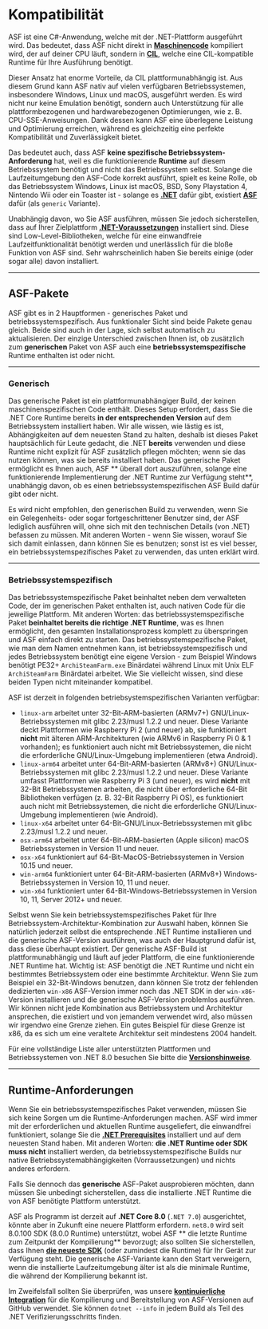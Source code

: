 # Kompatibilität

ASF ist eine C#-Anwendung, welche mit der .NET-Plattform ausgeführt wird. Das bedeutet, dass ASF nicht direkt in **[Maschinencode](https://de.wikipedia.org/wiki/Machine_code)** kompiliert wird, der auf deiner CPU läuft, sondern in **[CIL](https://de.wikipedia.org/wiki/Common_Intermediate_Language)**, welche eine CIL-kompatible Runtime für Ihre Ausführung benötigt.

Dieser Ansatz hat enorme Vorteile, da CIL plattformunabhängig ist. Aus diesem Grund kann ASF nativ auf vielen verfügbaren Betriebssystemen, insbesondere Windows, Linux und macOS, ausgeführt werden. Es wird nicht nur keine Emulation benötigt, sondern auch Unterstützung für alle plattformbezogenen und hardwarebezogenen Optimierungen, wie z. B. CPU-SSE-Anweisungen. Dank dessen kann ASF eine überlegene Leistung und Optimierung erreichen, während es gleichzeitig eine perfekte Kompatibilität und Zuverlässigkeit bietet.

Das bedeutet auch, dass ASF **keine spezifische Betriebssystem-Anforderung** hat, weil es die funktionierende **Runtime** auf diesem Betriebssystem benötigt und nicht das Betriebssystem selbst. Solange die Laufzeitumgebung den ASF-Code korrekt ausführt, spielt es keine Rolle, ob das Betriebssystem Windows, Linux ist macOS, BSD, Sony Playstation 4, Nintendo Wii oder ein Toaster ist - solange es **[.NET](https://dotnet.microsoft.com/download/dotnet)** dafür gibt, existiert **[ASF](https://github.com/JustArchiNET/ArchiSteamFarm/releases/latest)** dafür (als `generic` Variante).

Unabhängig davon, wo Sie ASF ausführen, müssen Sie jedoch sicherstellen, dass auf Ihrer Zielplattform **[.NET-Voraussetzungen](https://github.com/dotnet/core/blob/main/Documentation/prereqs.md)** installiert sind. Diese sind Low-Level-Bibliotheken, welche für eine einwandfreie Laufzeitfunktionalität benötigt werden und unerlässlich für die bloße Funktion von ASF sind. Sehr wahrscheinlich haben Sie bereits einige (oder sogar alle) davon installiert.

---

## ASF-Pakete

ASF gibt es in 2 Hauptformen - generisches Paket und betriebssystemspezifisch. Aus funktionaler Sicht sind beide Pakete genau gleich. Beide sind auch in der Lage, sich selbst automatisch zu aktualisieren. Der einzige Unterschied zwischen Ihnen ist, ob zusätzlich zum **generischen** Paket von ASF auch eine **betriebssystemspezifische** Runtime enthalten ist oder nicht.

---

### Generisch

Das generische Paket ist ein plattformunabhängiger Build, der keinen maschinenspezifischen Code enthält. Dieses Setup erfordert, dass Sie die .NET Core Runtime bereits **in der entsprechenden Version** auf dem Betriebssystem installiert haben. Wir alle wissen, wie lästig es ist, Abhängigkeiten auf dem neuesten Stand zu halten, deshalb ist dieses Paket hauptsächlich für Leute gedacht, die .NET **bereits** verwenden und diese Runtime nicht explizit für ASF zusätzlich pflegen möchten; wenn sie das nutzen können, was sie bereits installiert haben. Das generische Paket ermöglicht es Ihnen auch, ASF ** überall dort auszuführen, solange eine funktionierende Implementierung der .NET Runtime zur Verfügung steht**, unabhängig davon, ob es einen betriebssystemspezifischen ASF Build dafür gibt oder nicht.

Es wird nicht empfohlen, den generischen Build zu verwenden, wenn Sie ein Gelegenheits- oder sogar fortgeschrittener Benutzer sind, der ASF lediglich ausführen will, ohne sich mit den technischen Details (von .NET) befassen zu müssen. Mit anderen Worten - wenn Sie wissen, worauf Sie sich damit einlassen, dann können Sie es benutzen; sonst ist es viel besser, ein betriebssystemspezifisches Paket zu verwenden, das unten erklärt wird.

---

### Betriebssystemspezifisch

Das betriebssystemspezifische Paket beinhaltet neben dem verwalteten Code, der im generischen Paket enthalten ist, auch nativen Code für die jeweilige Plattform. Mit anderen Worten: das betriebssystemspezifische Paket **beinhaltet bereits die richtige .NET Runtime**, was es Ihnen ermöglicht, den gesamten Installationsprozess komplett zu überspringen und ASF einfach direkt zu starten. Das betriebssystemspezifische Paket, wie man dem Namen entnehmen kann, ist betriebssystemspezifisch und jedes Betriebssystem benötigt eine eigene Version - zum Beispiel Windows benötigt PE32+ `ArchiSteamFarm.exe` Binärdatei während Linux mit Unix ELF `ArchiSteamFarm` Binärdatei arbeitet. Wie Sie vielleicht wissen, sind diese beiden Typen nicht miteinander kompatibel.

ASF ist derzeit in folgenden betriebsystemspezifischen Varianten verfügbar:

- `linux-arm` arbeitet unter 32-Bit-ARM-basierten (ARMv7+) GNU/Linux-Betriebssystemen mit glibc 2.23/musl 1.2.2 und neuer. Diese Variante deckt Plattformen wie Raspberry Pi 2 (und neuer) ab, sie funktioniert **nicht** mit älteren ARM-Architekturen (wie ARMv6 in Raspberry Pi 0 & 1 vorhanden); es funktioniert auch nicht mit Betriebssystemen, die nicht die erforderliche GNU/Linux-Umgebung implementieren (etwa Android).
- `linux-arm64` arbeitet unter 64-Bit-ARM-basierten (ARMv8+) GNU/Linux-Betriebssystemen mit glibc 2.23/musl 1.2.2 und neuer. Diese Variante umfasst Plattformen wie Raspberry Pi 3 (und neuer), es wird **nicht** mit 32-Bit Betriebssystemen arbeiten, die nicht über erforderliche 64-Bit Bibliotheken verfügen (z. B. 32-Bit Raspberry Pi OS), es funktioniert auch nicht mit Betriebssystemen, die nicht die erforderliche GNU/Linux-Umgebung implementieren (wie Android).
- `linux-x64` arbeitet unter 64-Bit-GNU/Linux-Betriebssystemen mit glibc 2.23/musl 1.2.2 und neuer.
- `osx-arm64` arbeitet unter 64-Bit-ARM-basierten (Apple silicon) macOS Betriebssystemen in Version 11 und neuer.
- `osx-x64` funktioniert auf 64-Bit-MacOS-Betriebssystemen in Version 10.15 und neuer.
- `win-arm64` funktioniert unter 64-Bit-ARM-basierten (ARMv8+) Windows-Betriebssystemen in Version 10, 11 und neuer.
- `win-x64` funktioniert unter 64-Bit-Windows-Betriebssystemen in Version 10, 11, Server 2012+ und neuer.

Selbst wenn Sie kein betriebssystemspezifisches Paket für Ihre Betriebssystem-Architektur-Kombination zur Auswahl haben, können Sie natürlich jederzeit selbst die entsprechende .NET Runtime installieren und die generische ASF-Version ausführen, was auch der Hauptgrund dafür ist, dass diese überhaupt existiert. Der generische ASF-Build ist plattformunabhängig und läuft auf jeder Plattform, die eine funktionierende .NET Runtime hat. Wichtig ist: ASF benötigt die .NET Runtime und nicht ein bestimmtes Betriebssystem oder eine bestimmte Architektur. Wenn Sie zum Beispiel ein 32-Bit-Windows benutzen, dann können Sie trotz der fehlenden dedizierten `win-x86` ASF-Version immer noch das .NET SDK in der `win-x86`-Version installieren und die generische ASF-Version problemlos ausführen. Wir können nicht jede Kombination aus Betriebssystem und Architektur ansprechen, die existiert und von jemandem verwendet wird, also müssen wir irgendwo eine Grenze ziehen. Ein gutes Beispiel für diese Grenze ist x86, da es sich um eine veraltete Architektur seit mindestens 2004 handelt.

Für eine vollständige Liste aller unterstützten Plattformen und Betriebssystemen von .NET 8.0 besuchen Sie bitte die **[Versionshinweise](https://github.com/dotnet/core/blob/main/release-notes/8.0/supported-os.md)**.

---

## Runtime-Anforderungen

Wenn Sie ein betriebssystemspezifisches Paket verwenden, müssen Sie sich keine Sorgen um die Runtime-Anforderungen machen. ASF wird immer mit der erforderlichen und aktuellen Runtime ausgeliefert, die einwandfrei funktioniert, solange Sie die **[.NET Prerequisites](https://github.com/dotnet/core/blob/main/Documentation/prereqs.md)** installiert und auf dem neuesten Stand haben. Mit anderen Worten: **die .NET Runtime oder SDK muss nicht** installiert werden, da betriebssystemspezifische Builds nur native Betriebssystemabhängigkeiten (Vorraussetzungen) und nichts anderes erfordern.

Falls Sie dennoch das **generische** ASF-Paket ausprobieren möchten, dann müssen Sie unbedingt sicherstellen, dass die installierte .NET Runtime die von ASF benötigte Plattform unterstützt.

ASF als Programm ist derzeit auf **.NET Core 8.0** (`.NET 7.0`) ausgerichtet, könnte aber in Zukunft eine neuere Plattform erfordern. `net8.0` wird seit 8.0.100 SDK (8.0.0 Runtime) unterstützt, wobei ASF ** die letzte Runtime zum Zeitpunkt der Kompilierung** bevorzugt; also sollten Sie sicherstellen, dass Ihnen **[die neueste SDK](https://dotnet.microsoft.com/download)** (oder zumindest die Runtime) für Ihr Gerät zur Verfügung steht. Die generische ASF-Variante kann den Start verweigern, wenn die installierte Laufzeitumgebung älter ist als die minimale Runtime, die während der Kompilierung bekannt ist.

Im Zweifelsfall sollten Sie überprüfen, was unsere **[kontinuierliche Integration](https://github.com/JustArchiNET/ArchiSteamFarm/actions/workflows/publish.yml?query=branch%3Amain)** für die Kompilierung und Bereitstellung von ASF-Versionen auf GitHub verwendet. Sie können `dotnet --info` in jedem Build als Teil des .NET Verifizierungsschritts finden.